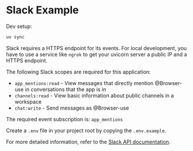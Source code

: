# Slack Example

Dev setup:

```bash
uv sync
```

Slack requires a HTTPS endpoint for its events. For local development, you have to use a service like `ngrok` to get your uvicorn server a public IP and a HTTPS endpoint.

The following Slack scopes are required for this application:

- `app_mentions:read` - View messages that directly mention @Browser-use in conversations that the app is in
- `channels:read` - View basic information about public channels in a workspace
- `chat:write` - Send messages as @Browser-use

The required event subscription is: `app_mentions`

Create a `.env` file in your project root by copying the `.env.example`.

For more detailed information, refer to the [Slack API documentation](https://api.slack.com/).
